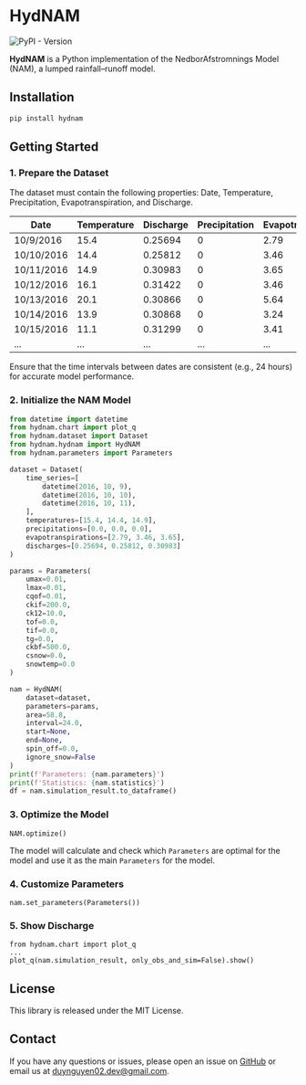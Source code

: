 # HydNAM

![PyPI - Version](https://img.shields.io/pypi/v/hydnam)

**HydNAM** is a Python implementation of the NedborAfstromnings Model (NAM), a lumped rainfall–runoff model.

## Installation

```bash
pip install hydnam
```

## Getting Started

### 1. Prepare the Dataset

The dataset must contain the following properties: Date, Temperature, Precipitation, Evapotranspiration, and Discharge.

| Date       | Temperature | Discharge | Precipitation | Evapotranspiration |
|------------|-------------|-----------|---------------|--------------------|
| 10/9/2016  | 15.4        | 0.25694   | 0             | 2.79               |
| 10/10/2016 | 14.4        | 0.25812   | 0             | 3.46               |
| 10/11/2016 | 14.9        | 0.30983   | 0             | 3.65               |
| 10/12/2016 | 16.1        | 0.31422   | 0             | 3.46               |
| 10/13/2016 | 20.1        | 0.30866   | 0             | 5.64               |
| 10/14/2016 | 13.9        | 0.30868   | 0             | 3.24               |
| 10/15/2016 | 11.1        | 0.31299   | 0             | 3.41               |
| ...        | ...         | ...       | ...           | ...                |

Ensure that the time intervals between dates are consistent (e.g., 24 hours) for accurate model performance.

### 2. Initialize the NAM Model

```python
from datetime import datetime
from hydnam.chart import plot_q
from hydnam.dataset import Dataset
from hydnam.hydnam import HydNAM
from hydnam.parameters import Parameters

dataset = Dataset(
    time_series=[
        datetime(2016, 10, 9),
        datetime(2016, 10, 10),
        datetime(2016, 10, 11),
    ],
    temperatures=[15.4, 14.4, 14.9],
    precipitations=[0.0, 0.0, 0.0],
    evapotranspirations=[2.79, 3.46, 3.65],
    discharges=[0.25694, 0.25812, 0.30983]
)

params = Parameters(
    umax=0.01,
    lmax=0.01,
    cqof=0.01,
    ckif=200.0,
    ck12=10.0,
    tof=0.0,
    tif=0.0,
    tg=0.0,
    ckbf=500.0,
    csnow=0.0,
    snowtemp=0.0
)

nam = HydNAM(
    dataset=dataset,
    parameters=params,
    area=58.8,
    interval=24.0,
    start=None,
    end=None,
    spin_off=0.0,
    ignore_snow=False
)
print(f'Parameters: {nam.parameters}')
print(f'Statistics: {nam.statistics}')
df = nam.simulation_result.to_dataframe()
```

### 3. Optimize the Model

```
NAM.optimize()
```

The model will calculate and check which `Parameters` are optimal for the model and use it as the main `Parameters` for
the model.

### 4. Customize Parameters

```
nam.set_parameters(Parameters())
```

### 5. Show Discharge

```
from hydnam.chart import plot_q
...
plot_q(nam.simulation_result, only_obs_and_sim=False).show()
```

## License

This library is released under the MIT License.

## Contact

If you have any questions or issues, please open an issue on [GitHub](https://github.com/duynguyen02/hydnam/issues) or
email us at [duynguyen02.dev@gmail.com](mailto:duynguyen02.dev@gmail.com).